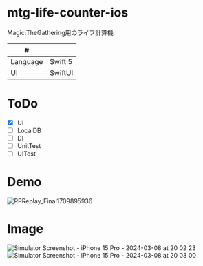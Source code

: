 # mtg-life-counter-ios
Magic:TheGathering用のライフ計算機

| # | |
| ---- | ---- |
| Language| Swift 5 |
| UI | SwiftUI |

# ToDo
- [x] UI
- [ ] LocalDB
- [ ] DI
- [ ] UnitTest
- [ ] UITest

# Demo
![RPReplay_Final1709895936](https://github.com/kuskyst/mtg-life-counter-ios/assets/126965999/2ed9ed05-de8d-4ff7-927c-031ae75523ee)

# Image
![Simulator Screenshot - iPhone 15 Pro - 2024-03-08 at 20 02 23](https://github.com/kuskyst/mtg-life-counter-ios/assets/126965999/33706e63-bd90-4525-98d7-2f8bda4faa70)
![Simulator Screenshot - iPhone 15 Pro - 2024-03-08 at 20 03 00](https://github.com/kuskyst/mtg-life-counter-ios/assets/126965999/b69e69e6-c2d5-4206-9386-5c912edaca34)

